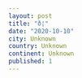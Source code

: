 ```yaml
---
layout: post
title: "ð¦"
date: "2020-10-10"
city: Unknown
country: Unknown
continent: Unknown
published: 1
---
```


